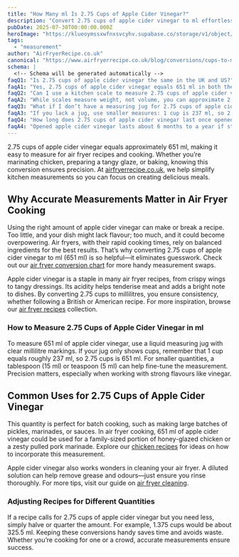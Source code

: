 ```yaml
---
title: "How Many ml Is 2.75 Cups of Apple Cider Vinegar?"
description: "Convert 2.75 cups of apple cider vinegar to ml effortlessly with our simple guide—perfect for air fryer recipes and precise cooking."
pubDate: 2025-07-30T00:00:00.000Z
heroImage: "https://klueoymssxwfnxsvcyhv.supabase.co/storage/v1/object/public/Shmucket/how-many-ml-is-2-75-cups-of-apple-cider-vinegar.webp"
tags:
  - "measurement"
author: "AirFryerRecipe.co.uk"
canonical: "https://www.airfryerrecipe.co.uk/blog/conversions/cups-to-ml/how-many-ml-is-2-75-cups-of-apple-cider-vinegar"
schema: |
  <!-- Schema will be generated automatically -->
faqQ1: "Is 2.75 cups of apple cider vinegar the same in the UK and US?"
faqA1: "Yes, 2.75 cups of apple cider vinegar equals 651 ml in both the UK and US. Cup measurements are standardised in cooking, so the conversion remains consistent. However, always double-check if a recipe specifies metric or imperial measurements for precision."
faqQ2: "Can I use a kitchen scale to measure 2.75 cups of apple cider vinegar?"
faqA2: "While scales measure weight, not volume, you can approximate 2.75 cups (651 ml) of apple cider vinegar by knowing its density. Apple cider vinegar weighs about 1.04 grams per ml, so 651 ml would be roughly 677 grams. For best results, use a liquid measuring jug."
faqQ3: "What if I don’t have a measuring jug for 2.75 cups of apple cider vinegar?"
faqA3: "If you lack a jug, use smaller measures: 1 cup is 237 ml, so 2 cups (474 ml) plus 3/4 cup (177 ml) gets you close to 651 ml. Tablespoons (15 ml) can help fine-tune the measurement. Alternatively, repurpose a clean, labelled water bottle with millilitre markings."
faqQ4: "How long does 2.75 cups of apple cider vinegar last once opened?"
faqA4: "Opened apple cider vinegar lasts about 6 months to a year if stored in a cool, dark place. Its acidity acts as a natural preservative, but flavour may weaken over time. For cooking, it’s best used within a few months for optimal taste."
---
```

<p>2.75 cups of apple cider vinegar equals approximately 651 ml, making it easy to measure for air fryer recipes and cooking. Whether you’re marinating chicken, preparing a tangy glaze, or baking, knowing this conversion ensures precision. At <a href=https://www.airfryerrecipe.co.uk>airfryerrecipe.co.uk</a>, we help simplify kitchen measurements so you can focus on creating delicious meals.</p>  

<h2>Why Accurate Measurements Matter in Air Fryer Cooking</h2>  
<p>Using the right amount of apple cider vinegar can make or break a recipe. Too little, and your dish might lack flavour; too much, and it could become overpowering. Air fryers, with their rapid cooking times, rely on balanced ingredients for the best results. That’s why converting 2.75 cups of apple cider vinegar to ml (651 ml) is so helpful—it eliminates guesswork. Check out our <a href=https://www.airfryerrecipe.co.uk/air-fryer-conversion-chart>air fryer conversion chart</a> for more handy measurement swaps.</p>  

<p>Apple cider vinegar is a staple in many air fryer recipes, from crispy wings to tangy dressings. Its acidity helps tenderise meat and adds a bright note to dishes. By converting 2.75 cups to millilitres, you ensure consistency, whether following a British or American recipe. For more inspiration, browse our <a href=https://www.airfryerrecipe.co.uk/recipes>air fryer recipes</a> collection.</p>  

<h3>How to Measure 2.75 Cups of Apple Cider Vinegar in ml</h3>  
<p>To measure 651 ml of apple cider vinegar, use a liquid measuring jug with clear millilitre markings. If your jug only shows cups, remember that 1 cup equals roughly 237 ml, so 2.75 cups is 651 ml. For smaller quantities, a tablespoon (15 ml) or teaspoon (5 ml) can help fine-tune the measurement. Precision matters, especially when working with strong flavours like vinegar.</p>  

<h2>Common Uses for 2.75 Cups of Apple Cider Vinegar</h2>  
<p>This quantity is perfect for batch cooking, such as making large batches of pickles, marinades, or sauces. In air fryer cooking, 651 ml of apple cider vinegar could be used for a family-sized portion of honey-glazed chicken or a zesty pulled pork marinade. Explore our <a href=https://www.airfryerrecipe.co.uk/recipe-category/chicken>chicken recipes</a> for ideas on how to incorporate this measurement.</p>  

<p>Apple cider vinegar also works wonders in cleaning your air fryer. A diluted solution can help remove grease and odours—just ensure you rinse thoroughly. For more tips, visit our guide on <a href=https://www.airfryerrecipe.co.uk/air-fryer-cleaner>air fryer cleaning</a>.</p>  

<h3>Adjusting Recipes for Different Quantities</h3>  
<p>If a recipe calls for 2.75 cups of apple cider vinegar but you need less, simply halve or quarter the amount. For example, 1.375 cups would be about 325.5 ml. Keeping these conversions handy saves time and avoids waste. Whether you’re cooking for one or a crowd, accurate measurements ensure success.</p>
